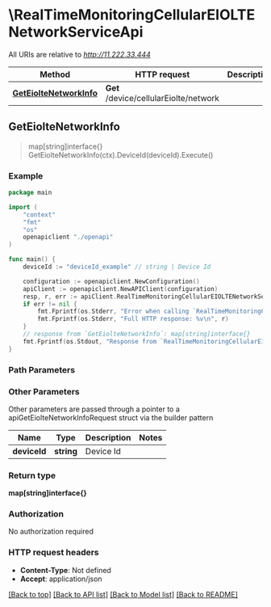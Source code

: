 # \RealTimeMonitoringCellularEIOLTENetworkServiceApi

All URIs are relative to *http://11.222.33.444*

Method | HTTP request | Description
------------- | ------------- | -------------
[**GetEiolteNetworkInfo**](RealTimeMonitoringCellularEIOLTENetworkServiceApi.md#GetEiolteNetworkInfo) | **Get** /device/cellularEiolte/network | 



## GetEiolteNetworkInfo

> map[string]interface{} GetEiolteNetworkInfo(ctx).DeviceId(deviceId).Execute()





### Example

```go
package main

import (
    "context"
    "fmt"
    "os"
    openapiclient "./openapi"
)

func main() {
    deviceId := "deviceId_example" // string | Device Id

    configuration := openapiclient.NewConfiguration()
    apiClient := openapiclient.NewAPIClient(configuration)
    resp, r, err := apiClient.RealTimeMonitoringCellularEIOLTENetworkServiceApi.GetEiolteNetworkInfo(context.Background()).DeviceId(deviceId).Execute()
    if err != nil {
        fmt.Fprintf(os.Stderr, "Error when calling `RealTimeMonitoringCellularEIOLTENetworkServiceApi.GetEiolteNetworkInfo``: %v\n", err)
        fmt.Fprintf(os.Stderr, "Full HTTP response: %v\n", r)
    }
    // response from `GetEiolteNetworkInfo`: map[string]interface{}
    fmt.Fprintf(os.Stdout, "Response from `RealTimeMonitoringCellularEIOLTENetworkServiceApi.GetEiolteNetworkInfo`: %v\n", resp)
}
```

### Path Parameters



### Other Parameters

Other parameters are passed through a pointer to a apiGetEiolteNetworkInfoRequest struct via the builder pattern


Name | Type | Description  | Notes
------------- | ------------- | ------------- | -------------
 **deviceId** | **string** | Device Id | 

### Return type

**map[string]interface{}**

### Authorization

No authorization required

### HTTP request headers

- **Content-Type**: Not defined
- **Accept**: application/json

[[Back to top]](#) [[Back to API list]](../README.md#documentation-for-api-endpoints)
[[Back to Model list]](../README.md#documentation-for-models)
[[Back to README]](../README.md)

